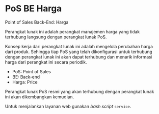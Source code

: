 # PoS BE Harga

Point of Sales Back-End: Harga

Perangkat lunak ini adalah perangkat manajemen harga yang tidak terhubung
langsung dengan perangkat lunak PoS.

Konsep kerja dari perangkat lunak ini adalah mengelola perubahan harga dari
produk. Sehingga tiap PoS yang telah dikonfigurasi untuk terhubung dengan
perangkat lunak ini akan dapat terhubung dan menarik informasi harga dari
perangkat ini secara periodik.

* PoS: Point of Sales
* BE: Back-end
* Harga: Price

Perangkat lunak PoS resmi yang akan terhubung dengan perangkat lunak ini akan
dikembangkan kemudian.

Untuk menjalankan layanan web gunakan _bash script_  `service`.
